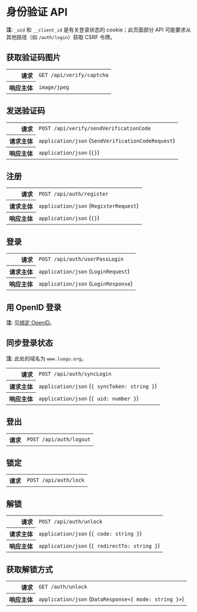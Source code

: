 # 身份验证 API

**注**: `_uid` 和 `__client_id` 是有关登录状态的 cookie；此页面部分 API 可能要求从其他路径（如 `/auth/login`）获取 CSRF 令牌。

## 获取验证码图片

<table>
  <tr>
    <th align="right">请求</th>
    <td><code>GET /api/verify/captcha</code></td>
  </tr>
  <tr>
    <th align="right">响应主体</th>
    <td><code>image/jpeg</code></td>
  </tr>
</table>

## 发送验证码

<table>
  <tr>
    <th align="right">请求</th>
    <td><code>POST /api/verify/sendVerificationCode</code></td>
  </tr>
  <tr>
    <th align="right">请求主体</th>
    <td><code>application/json</code> (<code>SendVerificationCodeRequest</code>)</td>
  </tr>
  <tr>
    <th align="right">响应主体</th>
    <td><code>application/json</code> (<code>{}</code>)</td>
  </tr>
</table>

## 注册

<table>
  <tr>
    <th align="right">请求</th>
    <td><code>POST /api/auth/register</code></td>
  </tr>
  <tr>
    <th align="right">请求主体</th>
    <td><code>application/json</code> (<code>RegisterRequest</code>)</td>
  </tr>
  <tr>
    <th align="right">响应主体</th>
    <td><code>application/json</code> (<code>{}</code>)</td>
  </tr>
</table>

## 登录

<table>
  <tr>
    <th align="right">请求</th>
    <td><code>POST /api/auth/userPassLogin</code></td>
  </tr>
  <tr>
    <th align="right">请求主体</th>
    <td><code>application/json</code> (<code>LoginRequest</code>)</td>
  </tr>
  <tr>
    <th align="right">响应主体</th>
    <td><code>application/json</code> (<code>LoginResponse</code>)</td>
  </tr>
</table>

## 用 OpenID 登录

**注**: 见[绑定 OpenID](users#绑定-openid)。

## 同步登录状态

**注**: 此处的域名为 `www.luogu.org`。

<table>
  <tr>
    <th align="right">请求</th>
    <td><code>POST /api/auth/syncLogin</code></td>
  </tr>
  <tr>
    <th align="right">请求主体</th>
    <td><code>application/json</code> (<code>{ syncToken: string }</code>)</td>
  </tr>
  <tr>
    <th align="right">响应主体</th>
    <td><code>application/json</code> (<code>{ uid: number }</code>)</td>
  </tr>
</table>

## 登出

<table>
  <tr>
    <th align="right">请求</th>
    <td><code>POST /api/auth/logout</code></td>
  </tr>
</table>

## 锁定

<table>
  <tr>
    <th align="right">请求</th>
    <td><code>POST /api/auth/lock</code></td>
  </tr>
</table>

## 解锁

<table>
  <tr>
    <th align="right">请求</th>
    <td><code>POST /api/auth/unlock</code></td>
  </tr>
  <tr>
    <th align="right">请求主体</th>
    <td><code>application/json</code> (<code>{ code: string }</code>)</td>
  </tr>
  <tr>
    <th align="right">响应主体</th>
    <td><code>application/json</code> (<code>{ redirectTo: string }</code>)</td>
  </tr>
</table>

## 获取解锁方式

<table>
  <tr>
    <th align="right">请求</th>
    <td><code>GET /auth/unlock</code></td>
  </tr>
  <tr>
    <th align="right">响应主体</th>
    <td><code>application/json</code> (<code>DataResponse&lt;{ mode: string }&gt;</code>)</td>
  </tr>
</table>
